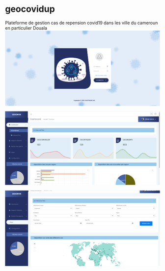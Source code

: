 # geocovidup
 Plateforme de gestion cas de repension covid19 dans les ville du cameroun en particulier Douala
  ![preview login ](/preview3.PNG "login page ")
  
![preview login ](/preview1.PNG "login page ")
   
![preview login ](/preview2.PNG "login page ")

